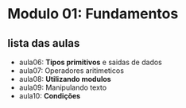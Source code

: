 # **Modulo 01:** Fundamentos

## **lista das aulas**
- aula06: **Tipos primitivos** e saidas de dados
- aula07: Operadores aritimeticos
- aula08: **Utilizando modulos**
- aula09: Manipulando texto
- aula10: **Condições**